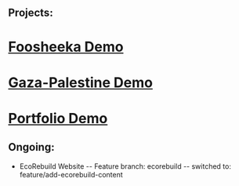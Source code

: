 ## Projects:
# [Foosheeka Demo](https://foosheeka.netlify.app/)
# [Gaza-Palestine Demo](https://gazapalestine.netlify.app/)
# [Portfolio Demo](https://mehdibenayed.netlify.app/)

## Ongoing:
- EcoRebuild Website
-- Feature branch: ecorebuild
-- switched to: feature/add-ecorebuild-content
